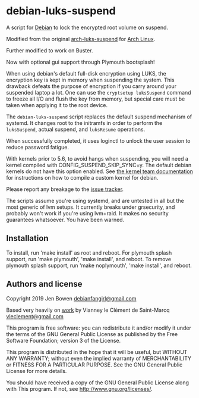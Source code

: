 debian-luks-suspend
==================

A script for [Debian][] to lock the encrypted root volume on suspend.

Modified from the original [arch-luks-suspend][] for [Arch Linux][].

Further modified to work on Buster.

Now with optional gui support through Plymouth bootsplash!

When using debian's default full-disk encryption using LUKS, the encryption 
key is kept in memory when suspending the system. This drawback defeats the 
purpose of encryption if you carry around your suspended laptop a lot. One 
can use the `cryptsetup luksSuspend` command to freeze all I/O and flush the 
key from memory, but special care must be taken when applying it to the root 
device.

The `debian-luks-suspend` script replaces the default suspend mechanism of
systemd. It changes root to the initramfs in order to perform the 
`luksSuspend`, actual suspend, and `luksResume` operations.

When successfully completed, it uses loginctl to unlock the user session to
reduce password fatigue.

With kernels prior to 5.6, to avoid hangs when suspending, you will need a
kernel compiled with CONFIG_SUSPEND_SKIP_SYNC=y. The default debian kernels
do not have this option enabled. See [the kernel team documentation][] for
instructions on how to compile a custom kernel for debian.

Please report any breakage to the [issue tracker][].

The scripts assume you're using systemd, and are untested in all but the most
generic of lvm setups.  It currently breaks under grsecurity, and probably
won't work if you're using lvm+raid. It makes no security guarantees 
whatsoever.  You have been warned.

[Debian]: https://www.debian.org/
[arch-luks-suspend]: https://github.com/vianney/arch-luks-suspend/
[Arch Linux]: https://www.archlinux.org/
[issue tracker]: https://github.com/nailfarmer/debian-luks-suspend/issues
[the kernel team documentation]: https://kernel-team.pages.debian.net/kernel-handbook/ch-common-tasks.html#s-common-official

Installation
-------------
To install, run 'make install' as root and reboot. For plymouth splash support,
run 'make plymouth', 'make install', and reboot.  To remove plymouth
splash support, run 'make noplymouth', 'make install', and reboot.

Authors and license
-------------------
Copyright 2019 Jen Bowen <debianfangirl@gmail.com>

Based very heavily on [work][] by
 Vianney le Clément de Saint-Marcq <vleclement@gmail.com>

[work]: [https://github.com/vianney/arch-luks-suspend/] 

This program is free software: you can redistribute it and/or modify
it under the terms of the GNU General Public License as published by
the Free Software Foundation; version 3 of the License.

This program is distributed in the hope that it will be useful,
but WITHOUT ANY WARRANTY; without even the implied warranty of
MERCHANTABILITY or FITNESS FOR A PARTICULAR PURPOSE.  See the
GNU General Public License for more details.

You should have received a copy of the GNU General Public License
along with This program.  If not, see <http://www.gnu.org/licenses/>.
